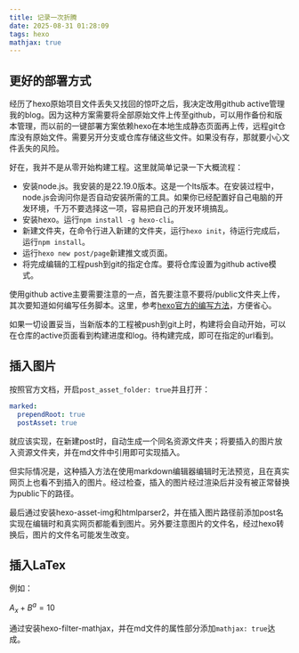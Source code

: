 ```yaml
---
title: 记录一次折腾
date: 2025-08-31 01:28:09
tags: hexo
mathjax: true
---
```


## 更好的部署方式

经历了hexo原始项目文件丢失又找回的惊吓之后，我决定改用github active管理我的blog。因为这种方案需要将全部原始文件上传至github，可以用作备份和版本管理，而以前的一键部署方案依赖hexo在本地生成静态页面再上传，远程git仓库没有原始文件。需要另开分支或仓库存储这些文件。如果没有存，那就要小心文件丢失的风险。

好在，我并不是从零开始构建工程。这里就简单记录一下大概流程：

- 安装node.js。我安装的是22.19.0版本。这是一个lts版本。在安装过程中，node.js会询问你是否自动安装所需的工具。如果你已经配置好自己电脑的开发环境，千万不要选择这一项，容易把自己的开发环境搞乱。
- 安装hexo。运行`npm install -g hexo-cli`。
- 新建文件夹，在命令行进入新建的文件夹，运行`hexo init`，待运行完成后，运行`npm install`。
- 运行`hexo new post/page`新建推文或页面。
- 将完成编辑的工程push到git的指定仓库。要将仓库设置为github active模式。

使用github active主要需要注意的一点，首先要注意不要将/public文件夹上传，其次要知道如何编写任务脚本。这里，参考[hexo官方的编写方法](https://hexo.io/zh-cn/docs/github-pages)，方便省心。

如果一切设置妥当，当新版本的工程被push到git上时，构建将会自动开始，可以在仓库的active页面看到构建进度和log。待构建完成，即可在指定的url看到。

## 插入图片

按照官方文档，开启`post_asset_folder: true`并且打开：
```yaml
marked:
  prependRoot: true
  postAsset: true
```
就应该实现，在新建post时，自动生成一个同名资源文件夹；将要插入的图片放入资源文件夹，并在md文件中引用即可实现插入。

但实际情况是，这种插入方法在使用markdown编辑器编辑时无法预览，且在真实网页上也看不到插入的图片。经过检查，插入的图片经过渲染后并没有被正常替换为public下的路径。

最后通过安装hexo-asset-img和htmlparser2，并在插入图片路径前添加post名实现在编辑时和真实网页都能看到图片。另外要注意图片的文件名，经过hexo转换后，图片的文件名可能发生改变。

## 插入LaTex

例如：

$A_x + B^a = 10$

通过安装hexo-filter-mathjax，并在md文件的属性部分添加`mathjax: true`达成。